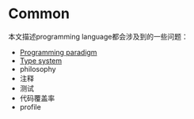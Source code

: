 # Common

本文描述programming language都会涉及到的一些问题：

- [Programming paradigm](https://en.wikipedia.org/wiki/Programming_paradigms)
- [Type system](https://en.wikipedia.org/wiki/Type_system)
- philosophy
- 注释
- 测试
- 代码覆盖率
- profile
